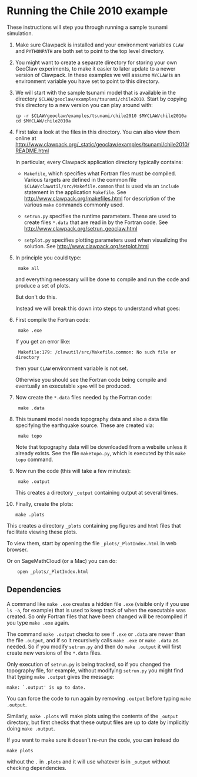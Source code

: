 
# Running the Chile 2010 example 

These instructions will step you through running a sample tsunami simulation.

 1. Make sure Clawpack is installed and your environment variables `CLAW`
    and `PYTHONPATH` are both set to point to the top level directory.

 2. You might want to create a separate directory for storing your own
    GeoClaw experiments, to make it easier to later update to a newer
    version of Clawpack.  In these examples we will assume `MYCLAW` is an
    environment variable you have set to point to this directory.

 3. We will start with the sample tsunami model that is available 
    in the directory `$CLAW/geoclaw/examples/tsunami/chile2010`.
    Start by copying this directory to a new version you can play around
    with:

        cp -r $CLAW/geoclaw/examples/tsunami/chile2010 $MYCLAW/chile2010a
        cd $MYCLAW/chile2010a

4. First take a look at the files in this directory. You can also
   view them online at 
   http://www.clawpack.org/_static/geoclaw/examples/tsunami/chile2010/README.html

   In particular, every Clawpack application directory typically contains:
     - `Makefile`, which specifies what Fortran files must be compiled.
       Various targets are defined in the common file
       `$CLAW/clawutil/src/Makefile.common`
       that is used via an `include` statement in the application `Makefile`.
       See http://www.clawpack.org/makefiles.html
       for description of the various `make` commands commonly used.

     - `setrun.py` specifies the runtime parameters.
       These are used to create files `*.data` that are read in by the
       Fortran code.  See
       http://www.clawpack.org/setrun_geoclaw.html

     - `setplot.py` specifies plotting parameters used when visualizing the
       solution.  See
       http://www.clawpack.org/setplot.html

5. In principle you could type:

        make all

   and everything necessary will be done to compile and run the code and
   produce a set of plots.

   But don't do this.

   Instead we will break this down into steps to understand what goes:

6. First compile the Fortran code:

        make .exe
   
   If you get an error like:

        Makefile:179: /clawutil/src/Makefile.common: No such file or directory

   then your `CLAW` environment variable is not set.

   Otherwise you should see the Fortran code being compile and eventually an
   executable `xgeo` will be produced.

7. Now create the `*.data` files needed by the Fortran code:

        make .data

8. This tsunami model needs topography data and also a data file specifying
   the earthquake source.  These are created via:

        make topo

   Note that topography data will be downloaded from a website unless
   it already exists.  See the file `maketopo.py`, which is executed by this 
   `make topo` command.

9. Now run the code (this will take a few minutes):

        make .output

   This creates a directory `_output` containing output at several times.

10. Finally, create the plots:

        make .plots
   
   This creates a directory `_plots` containing `png` figures and
   `html` files that facilitate viewing these plots.

   To view them, start by opening the file `_plots/_PlotIndex.html`
   in web browser.

   Or on SageMathCloud (or a Mac) you can do:

        open _plots/_PlotIndex.html


## Dependencies

A command like `make .exe` creates a hidden file `.exe` (visible only if you
use `ls -a`, for example) that is used to keep track of when the executable
was created.  So only Fortran files that have been changed will be
recompiled if you type `make .exe` again.

The command `make .output` checks to see if `.exe` or `.data` are newer than
the file `.output`, and if so it recursively calls `make .exe` or `make
.data` as needed.  So if you modify `setrun.py` and then do `make .output`
it will first create new versions of the `*.data` files.

Only execution of `setrun.py` is being tracked, so if you changed the
topography file, for example, without modifying `setrun.py` you might find
that typing `make .output` gives the message:

    make: `.output' is up to date.

You can force the code to run again by removing `.output` before typing
`make .output`.

Similarly, `make .plots` will make plots using the contents of the `_output`
directory, but first checks that these output files are up to date by
implicitly doing `make .output`.  

If you want to make sure it doesn't re-run the code, you can instead do

    make plots

without the `.` in `.plots` and it will use whatever is in `_output` without
checking dependencies.



